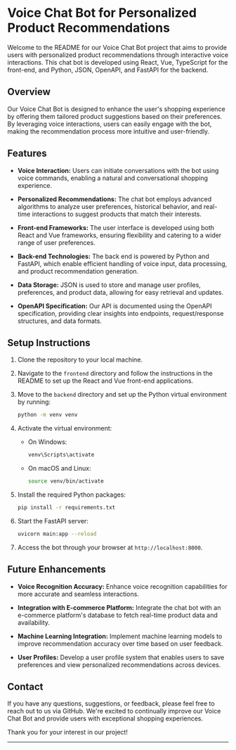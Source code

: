 # Voice Chat Bot for Personalized Product Recommendations

Welcome to the README for our Voice Chat Bot project that aims to provide users with personalized product recommendations through interactive voice interactions. This chat bot is developed using React, Vue, TypeScript for the front-end, and Python, JSON, OpenAPI, and FastAPI for the backend.

## Overview

Our Voice Chat Bot is designed to enhance the user's shopping experience by offering them tailored product suggestions based on their preferences. By leveraging voice interactions, users can easily engage with the bot, making the recommendation process more intuitive and user-friendly.

## Features

- **Voice Interaction:** Users can initiate conversations with the bot using voice commands, enabling a natural and conversational shopping experience.

- **Personalized Recommendations:** The chat bot employs advanced algorithms to analyze user preferences, historical behavior, and real-time interactions to suggest products that match their interests.

- **Front-end Frameworks:** The user interface is developed using both React and Vue frameworks, ensuring flexibility and catering to a wider range of user preferences.

- **Back-end Technologies:** The back end is powered by Python and FastAPI, which enable efficient handling of voice input, data processing, and product recommendation generation.

- **Data Storage:** JSON is used to store and manage user profiles, preferences, and product data, allowing for easy retrieval and updates.

- **OpenAPI Specification:** Our API is documented using the OpenAPI specification, providing clear insights into endpoints, request/response structures, and data formats.

## Setup Instructions

1. Clone the repository to your local machine.

2. Navigate to the `frontend` directory and follow the instructions in the README to set up the React and Vue front-end applications.

3. Move to the `backend` directory and set up the Python virtual environment by running:

    ```bash
    python -m venv venv
    ```

4. Activate the virtual environment:

    - On Windows:

        ```bash
        venv\Scripts\activate
        ```

    - On macOS and Linux:

        ```bash
        source venv/bin/activate
        ```

5. Install the required Python packages:

    ```bash
    pip install -r requirements.txt
    ```

6. Start the FastAPI server:

    ```bash
    uvicorn main:app --reload
    ```

7. Access the bot through your browser at `http://localhost:8000`.

## Future Enhancements

- **Voice Recognition Accuracy:** Enhance voice recognition capabilities for more accurate and seamless interactions.

- **Integration with E-commerce Platform:** Integrate the chat bot with an e-commerce platform's database to fetch real-time product data and availability.

- **Machine Learning Integration:** Implement machine learning models to improve recommendation accuracy over time based on user feedback.

- **User Profiles:** Develop a user profile system that enables users to save preferences and view personalized recommendations across devices.

## Contact

If you have any questions, suggestions, or feedback, please feel free to reach out to us via GitHub. We're excited to continually improve our Voice Chat Bot and provide users with exceptional shopping experiences.

Thank you for your interest in our project!

---

